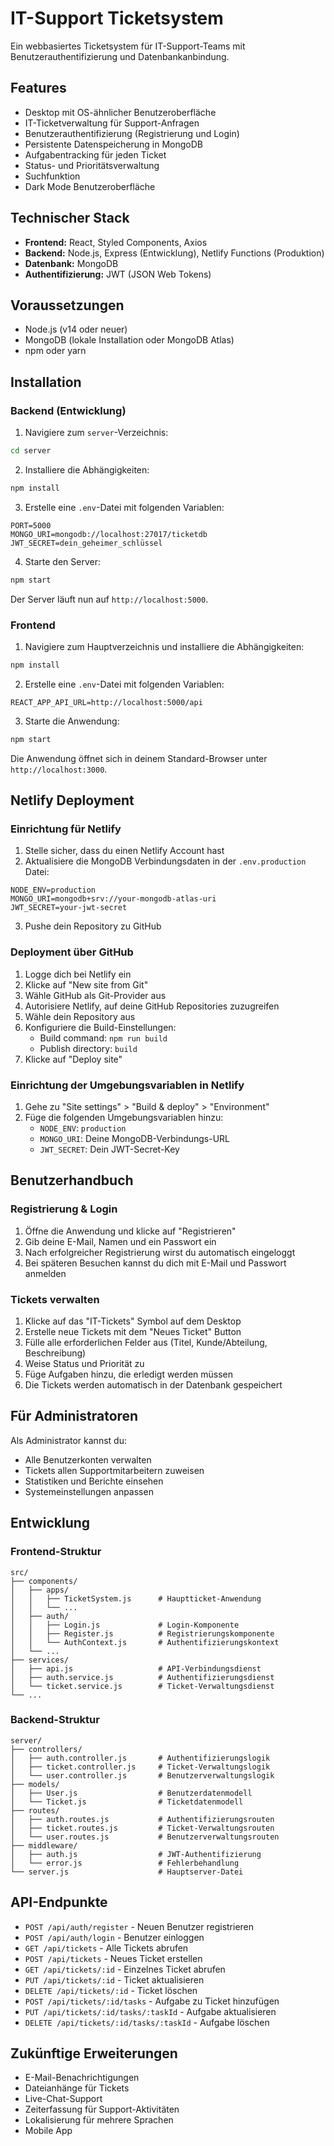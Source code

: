 # IT-Support Ticketsystem

Ein webbasiertes Ticketsystem für IT-Support-Teams mit Benutzerauthentifizierung und Datenbankanbindung.

## Features

- Desktop mit OS-ähnlicher Benutzeroberfläche
- IT-Ticketverwaltung für Support-Anfragen
- Benutzerauthentifizierung (Registrierung und Login)
- Persistente Datenspeicherung in MongoDB
- Aufgabentracking für jeden Ticket
- Status- und Prioritätsverwaltung
- Suchfunktion
- Dark Mode Benutzeroberfläche

## Technischer Stack

- **Frontend:** React, Styled Components, Axios
- **Backend:** Node.js, Express (Entwicklung), Netlify Functions (Produktion)
- **Datenbank:** MongoDB
- **Authentifizierung:** JWT (JSON Web Tokens)

## Voraussetzungen

- Node.js (v14 oder neuer)
- MongoDB (lokale Installation oder MongoDB Atlas)
- npm oder yarn

## Installation

### Backend (Entwicklung)

1. Navigiere zum `server`-Verzeichnis:

```bash
cd server
```

2. Installiere die Abhängigkeiten:

```bash
npm install
```

3. Erstelle eine `.env`-Datei mit folgenden Variablen:

```
PORT=5000
MONGO_URI=mongodb://localhost:27017/ticketdb
JWT_SECRET=dein_geheimer_schlüssel
```

4. Starte den Server:

```bash
npm start
```

Der Server läuft nun auf `http://localhost:5000`.

### Frontend

1. Navigiere zum Hauptverzeichnis und installiere die Abhängigkeiten:

```bash
npm install
```

2. Erstelle eine `.env`-Datei mit folgenden Variablen:

```
REACT_APP_API_URL=http://localhost:5000/api
```

3. Starte die Anwendung:

```bash
npm start
```

Die Anwendung öffnet sich in deinem Standard-Browser unter `http://localhost:3000`.

## Netlify Deployment

### Einrichtung für Netlify

1. Stelle sicher, dass du einen Netlify Account hast
2. Aktualisiere die MongoDB Verbindungsdaten in der `.env.production` Datei:

```
NODE_ENV=production
MONGO_URI=mongodb+srv://your-mongodb-atlas-uri
JWT_SECRET=your-jwt-secret
```

3. Pushe dein Repository zu GitHub

### Deployment über GitHub

1. Logge dich bei Netlify ein
2. Klicke auf "New site from Git"
3. Wähle GitHub als Git-Provider aus
4. Autorisiere Netlify, auf deine GitHub Repositories zuzugreifen
5. Wähle dein Repository aus
6. Konfiguriere die Build-Einstellungen:
   - Build command: `npm run build`
   - Publish directory: `build`
7. Klicke auf "Deploy site"

### Einrichtung der Umgebungsvariablen in Netlify

1. Gehe zu "Site settings" > "Build & deploy" > "Environment"
2. Füge die folgenden Umgebungsvariablen hinzu:
   - `NODE_ENV`: `production`
   - `MONGO_URI`: Deine MongoDB-Verbindungs-URL
   - `JWT_SECRET`: Dein JWT-Secret-Key

## Benutzerhandbuch

### Registrierung & Login

1. Öffne die Anwendung und klicke auf "Registrieren"
2. Gib deine E-Mail, Namen und ein Passwort ein
3. Nach erfolgreicher Registrierung wirst du automatisch eingeloggt
4. Bei späteren Besuchen kannst du dich mit E-Mail und Passwort anmelden

### Tickets verwalten

1. Klicke auf das "IT-Tickets" Symbol auf dem Desktop
2. Erstelle neue Tickets mit dem "Neues Ticket" Button
3. Fülle alle erforderlichen Felder aus (Titel, Kunde/Abteilung, Beschreibung)
4. Weise Status und Priorität zu
5. Füge Aufgaben hinzu, die erledigt werden müssen
6. Die Tickets werden automatisch in der Datenbank gespeichert

## Für Administratoren

Als Administrator kannst du:
- Alle Benutzerkonten verwalten
- Tickets allen Supportmitarbeitern zuweisen
- Statistiken und Berichte einsehen
- Systemeinstellungen anpassen

## Entwicklung

### Frontend-Struktur

```
src/
├── components/
│   ├── apps/
│   │   ├── TicketSystem.js      # Hauptticket-Anwendung
│   │   └── ...
│   ├── auth/
│   │   ├── Login.js             # Login-Komponente
│   │   ├── Register.js          # Registrierungskomponente
│   │   └── AuthContext.js       # Authentifizierungskontext
│   └── ...
├── services/
│   ├── api.js                   # API-Verbindungsdienst
│   ├── auth.service.js          # Authentifizierungsdienst
│   └── ticket.service.js        # Ticket-Verwaltungsdienst
└── ...
```

### Backend-Struktur

```
server/
├── controllers/
│   ├── auth.controller.js       # Authentifizierungslogik
│   ├── ticket.controller.js     # Ticket-Verwaltungslogik
│   └── user.controller.js       # Benutzerverwaltungslogik
├── models/
│   ├── User.js                  # Benutzerdatenmodell
│   └── Ticket.js                # Ticketdatenmodell
├── routes/
│   ├── auth.routes.js           # Authentifizierungsrouten
│   ├── ticket.routes.js         # Ticket-Verwaltungsrouten
│   └── user.routes.js           # Benutzerverwaltungsrouten
├── middleware/
│   ├── auth.js                  # JWT-Authentifizierung
│   └── error.js                 # Fehlerbehandlung
└── server.js                    # Hauptserver-Datei
```

## API-Endpunkte

- `POST /api/auth/register` - Neuen Benutzer registrieren
- `POST /api/auth/login` - Benutzer einloggen
- `GET /api/tickets` - Alle Tickets abrufen
- `POST /api/tickets` - Neues Ticket erstellen
- `GET /api/tickets/:id` - Einzelnes Ticket abrufen
- `PUT /api/tickets/:id` - Ticket aktualisieren
- `DELETE /api/tickets/:id` - Ticket löschen
- `POST /api/tickets/:id/tasks` - Aufgabe zu Ticket hinzufügen
- `PUT /api/tickets/:id/tasks/:taskId` - Aufgabe aktualisieren
- `DELETE /api/tickets/:id/tasks/:taskId` - Aufgabe löschen

## Zukünftige Erweiterungen

- E-Mail-Benachrichtigungen
- Dateianhänge für Tickets
- Live-Chat-Support
- Zeiterfassung für Support-Aktivitäten
- Lokalisierung für mehrere Sprachen
- Mobile App 